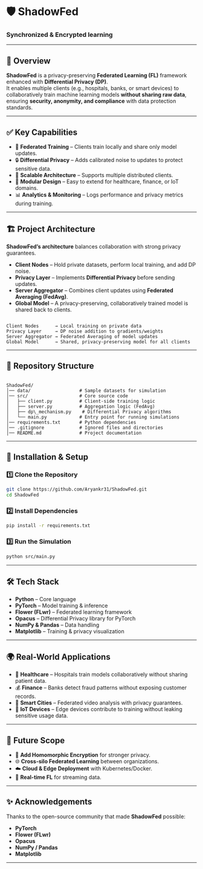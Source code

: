 # 🛡️ ShadowFed
### **Synchronized & Encrypted learning**

---

## 📖 **Overview**
**ShadowFed** is a privacy-preserving **Federated Learning (FL)** framework enhanced with **Differential Privacy (DP)**.  
It enables multiple clients (e.g., hospitals, banks, or smart devices) to collaboratively train machine learning models **without sharing raw data**, ensuring **security, anonymity, and compliance** with data protection standards.  

---

## ✅ **Key Capabilities**
- 🤝 **Federated Training** – Clients train locally and share only model updates.  
- 🔒 **Differential Privacy** – Adds calibrated noise to updates to protect sensitive data.  
- 📡 **Scalable Architecture** – Supports multiple distributed clients.  
- 🧩 **Modular Design** – Easy to extend for healthcare, finance, or IoT domains.  
- 📊 **Analytics & Monitoring** – Logs performance and privacy metrics during training.  

---

## 🏗️ **Project Architecture**

**ShadowFed’s architecture** balances collaboration with strong privacy guarantees.  

- **Client Nodes** – Hold private datasets, perform local training, and add DP noise.  
- **Privacy Layer** – Implements **Differential Privacy** before sending updates.  
- **Server Aggregator** – Combines client updates using **Federated Averaging (FedAvg)**.  
- **Global Model** – A privacy-preserving, collaboratively trained model is shared back to clients.  

```

Client Nodes      → Local training on private data
Privacy Layer     → DP noise addition to gradients/weights
Server Aggregator → Federated Averaging of model updates
Global Model      → Shared, privacy-preserving model for all clients

```

---

## 📂 **Repository Structure**
```

ShadowFed/
│── data/                  # Sample datasets for simulation
│── src/                   # Core source code
│   ├── client.py          # Client-side training logic
│   ├── server.py          # Aggregation logic (FedAvg)
│   ├── dp\_mechanism.py    # Differential Privacy algorithms
│   └── main.py            # Entry point for running simulations
│── requirements.txt       # Python dependencies
│── .gitignore             # Ignored files and directories
│── README.md              # Project documentation

````

---

## 🚀 **Installation & Setup**

### 1️⃣ Clone the Repository
```bash
git clone https://github.com/Aryankr31/ShadowFed.git
cd ShadowFed
````

### 2️⃣ Install Dependencies

```bash
pip install -r requirements.txt
```

### 3️⃣ Run the Simulation

```bash
python src/main.py
```

---

## 🛠️ **Tech Stack**

* **Python** – Core language
* **PyTorch** – Model training & inference
* **Flower (FLwr)** – Federated learning framework
* **Opacus** – Differential Privacy library for PyTorch
* **NumPy & Pandas** – Data handling
* **Matplotlib** – Training & privacy visualization

---

## 🌍 **Real-World Applications**

* 🏥 **Healthcare** – Hospitals train models collaboratively without sharing patient data.
* 💰 **Finance** – Banks detect fraud patterns without exposing customer records.
* 🌆 **Smart Cities** – Federated video analysis with privacy guarantees.
* 📱 **IoT Devices** – Edge devices contribute to training without leaking sensitive usage data.

---

## 📌 **Future Scope**

* 🔐 **Add Homomorphic Encryption** for stronger privacy.
* 🌐 **Cross-silo Federated Learning** between organizations.
* ☁️ **Cloud & Edge Deployment** with Kubernetes/Docker.
* 📡 **Real-time FL** for streaming data.

---

## ✨ **Acknowledgements**

Thanks to the open-source community that made **ShadowFed** possible:

* **PyTorch**
* **Flower (FLwr)**
* **Opacus**
* **NumPy / Pandas**
* **Matplotlib**

---
